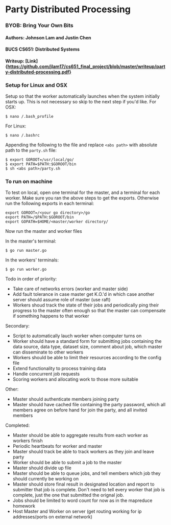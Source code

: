# Party Distributed Processing
### BYOB: Bring Your Own Bits
#### Authors: Johnson Lam and Justin Chen 
#### BUCS CS651: Distributed Systems
#### Writeup: [Link]{https://github.com/jlam17/cs651_final_project/blob/master/writeup/party-distributed-processing.pdf}

### Setup for Linux and OSX
Setup so that the worker automatically launches when the system initially starts up. This is not necessary so skip to the next step if you'd like. 
For OSX:
```
$ nano /.bash_profile
```
For Linux:
```
$ nano /.bashrc
```
Appending the following to the file and replace `<abs path>` with absolute path to the `party.sh` file:
```
$ export GOROOT=/usr/local/go/
$ export PATH=$PATH:$GOROOT/bin
$ sh <abs path>/party.sh
```

### To run on machine
To test on local, open one terminal for the master, and a terminal for each worker. Make sure you ran the above steps to get the exports. Otherwise run the following exports in each terminal:

```
export GOROOT=/<your go directory>/go
export PATH=/$PATH:$GOROOT/bin
export GOPATH=$HOME/<master/worker directory/
```

Now run the master and worker files

In the master's terminal:
```
$ go run master.go
```

In the workers' terminals:
```
$ go run worker.go
```

Todo in order of priority:
- Take care of networks errors (worker and master side) 
- Add fault tolerance in case master get K.O.'d in which case another server should assume role of master (use raft) 
- Workers shoud track the state of their jobs and periodically ping their progress to the master often enough so that the master can compensate if something happens to that worker


Secondary:
- Script to automatically lauch worker when computer turns on
- Worker should have a standard form for submitting jobs containing the data source, data type, dataset size, comment about job, which master can disseminate to other workers
- Workers should be able to limit their resources according to the config file
- Extend functionality to process training data 
- Handle concurrent job requests 
- Scoring workers and allocating work to those more suitable 

Other:
- Master should authenticate members joining party
- Master should have cached file containing the party password, which all members agree on before hand for join the party, and all invited members

Completed:
- Master should be able to aggregate results from each worker as workers finish
- Periodic heartbeats for worker and master 
- Master should track be able to track workers as they join and leave party
- Worker should be able to submit a job to the master
- Master should divide up file 
- Master should be able to queue jobs, and tell members which job they should currently be working on
- Master should store final result in designated location and report to submitter that job is complete. Don't need to tell every worker that job is complete, just the one that submitted the orignal job.
- Jobs should be limited to word count for now as in the mapreduce homework
- Host Master and Worker on server (get routing working for ip addresses/ports on external network) 
